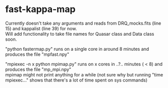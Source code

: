 # fast-kappa-map

Currently doesn't take any arguments and reads from DRQ_mocks.fits (line 15) and kappalist (line 39) for now.\
Will add functionality to take file names for Quasar class and Data class soon.

"python fastermap.py" runs on a single core in around 8 minutes and produces the file "mpfast.npy"

"mpiexec -n x python mpimap.py" runs on x cores in ..?.. minutes ( < 8) and produces the file "mp_mpi.npy"\
	mpimap might not print anything for a while (not sure why but running "time mpiexec..." shows that there's a lot of time spent on sys commands)
